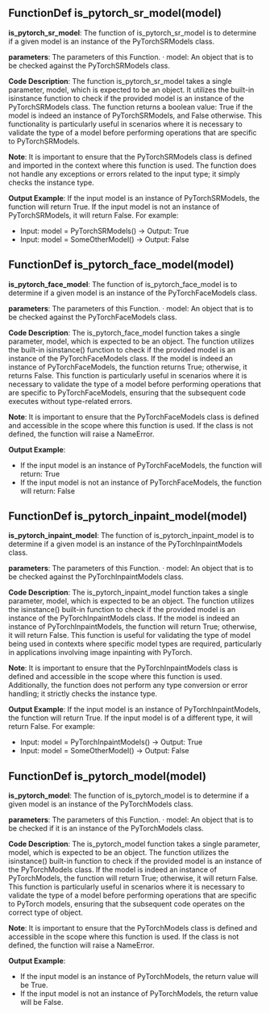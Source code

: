 ## FunctionDef is_pytorch_sr_model(model)
**is_pytorch_sr_model**: The function of is_pytorch_sr_model is to determine if a given model is an instance of the PyTorchSRModels class.

**parameters**: The parameters of this Function.
· model: An object that is to be checked against the PyTorchSRModels class.

**Code Description**: The function is_pytorch_sr_model takes a single parameter, model, which is expected to be an object. It utilizes the built-in isinstance function to check if the provided model is an instance of the PyTorchSRModels class. The function returns a boolean value: True if the model is indeed an instance of PyTorchSRModels, and False otherwise. This functionality is particularly useful in scenarios where it is necessary to validate the type of a model before performing operations that are specific to PyTorchSRModels.

**Note**: It is important to ensure that the PyTorchSRModels class is defined and imported in the context where this function is used. The function does not handle any exceptions or errors related to the input type; it simply checks the instance type.

**Output Example**: If the input model is an instance of PyTorchSRModels, the function will return True. If the input model is not an instance of PyTorchSRModels, it will return False. For example:
- Input: model = PyTorchSRModels() → Output: True
- Input: model = SomeOtherModel() → Output: False
## FunctionDef is_pytorch_face_model(model)
**is_pytorch_face_model**: The function of is_pytorch_face_model is to determine if a given model is an instance of the PyTorchFaceModels class.

**parameters**: The parameters of this Function.
· model: An object that is to be checked against the PyTorchFaceModels class.

**Code Description**: The is_pytorch_face_model function takes a single parameter, model, which is expected to be an object. The function utilizes the built-in isinstance() function to check if the provided model is an instance of the PyTorchFaceModels class. If the model is indeed an instance of PyTorchFaceModels, the function returns True; otherwise, it returns False. This function is particularly useful in scenarios where it is necessary to validate the type of a model before performing operations that are specific to PyTorchFaceModels, ensuring that the subsequent code executes without type-related errors.

**Note**: It is important to ensure that the PyTorchFaceModels class is defined and accessible in the scope where this function is used. If the class is not defined, the function will raise a NameError.

**Output Example**: 
- If the input model is an instance of PyTorchFaceModels, the function will return: True
- If the input model is not an instance of PyTorchFaceModels, the function will return: False
## FunctionDef is_pytorch_inpaint_model(model)
**is_pytorch_inpaint_model**: The function of is_pytorch_inpaint_model is to determine if a given model is an instance of the PyTorchInpaintModels class.

**parameters**: The parameters of this Function.
· model: An object that is to be checked against the PyTorchInpaintModels class.

**Code Description**: The is_pytorch_inpaint_model function takes a single parameter, model, which is expected to be an object. The function utilizes the isinstance() built-in function to check if the provided model is an instance of the PyTorchInpaintModels class. If the model is indeed an instance of PyTorchInpaintModels, the function will return True; otherwise, it will return False. This function is useful for validating the type of model being used in contexts where specific model types are required, particularly in applications involving image inpainting with PyTorch.

**Note**: It is important to ensure that the PyTorchInpaintModels class is defined and accessible in the scope where this function is used. Additionally, the function does not perform any type conversion or error handling; it strictly checks the instance type.

**Output Example**: If the input model is an instance of PyTorchInpaintModels, the function will return True. If the input model is of a different type, it will return False. For example:
- Input: model = PyTorchInpaintModels() → Output: True
- Input: model = SomeOtherModel() → Output: False
## FunctionDef is_pytorch_model(model)
**is_pytorch_model**: The function of is_pytorch_model is to determine if a given model is an instance of the PyTorchModels class.

**parameters**: The parameters of this Function.
· model: An object that is to be checked if it is an instance of the PyTorchModels class.

**Code Description**: The is_pytorch_model function takes a single parameter, model, which is expected to be an object. The function utilizes the isinstance() built-in function to check if the provided model is an instance of the PyTorchModels class. If the model is indeed an instance of PyTorchModels, the function will return True; otherwise, it will return False. This function is particularly useful in scenarios where it is necessary to validate the type of a model before performing operations that are specific to PyTorch models, ensuring that the subsequent code operates on the correct type of object.

**Note**: It is important to ensure that the PyTorchModels class is defined and accessible in the scope where this function is used. If the class is not defined, the function will raise a NameError.

**Output Example**: 
- If the input model is an instance of PyTorchModels, the return value will be True.
- If the input model is not an instance of PyTorchModels, the return value will be False.
